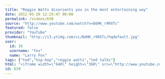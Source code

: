 ```yaml
---
title: "Reggie Watts disorients you in the most entertaining way"
date: 2012-05-26 12:25:47 00:00
permalink: /videos/639
source: "http://www.youtube.com/watch?v=BdHK_r9RXTc"
featured: false
provider: "YouTube"
thumbnail: "http://i3.ytimg.com/vi/BdHK_r9RXTc/hqdefault.jpg"
user:
  id: 36
  username: "fox"
  name: "Larry Fox"
tags: ["ted","hip-hop","reggie watts","ted talks"]
html: "<iframe width=\"640\" height=\"360\" src=\"http://www.youtube.com/embed/BdHK_r9RXTc?wmode=transparent&fs=1&feature=oembed\" frameborder=\"0\" allowfullscreen></iframe>"
id: 639
---
```


